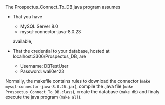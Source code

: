 The Prospectus_Connect_To_DB.java program assumes
- That you have

    - MySQL Server 8.0
    - mysql-connector-java-8.0.23

    available,
    
- That the credential to your database, hosted at localhost:3306/Prospectus_DB, are
    - Username: DBTestUser
    - Password: wali0e^23

Normally, the makefile contains rules to download the connector (`make mysql-connector-java-8.0.26.jar`), compile the .java file (`make Prospectus_Connect_To_DB.class`), create the database (`make db`) and finaly execute the java program (`make all`).
